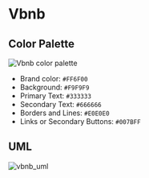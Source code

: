 # Vbnb

## Color Palette

![Vbnb color palette](https://github.com/manumafe98/Vbnb/assets/95315128/44158804-9b87-4c4c-b471-998c4f166d5c)

- Brand color: ``#FF6F00``
- Background: ``#F9F9F9``
- Primary Text: ``#333333``
- Secondary Text: ``#666666``
- Borders and Lines: ``#E0E0E0``
- Links or Secondary Buttons: ``#007BFF``

## UML

![vbnb_uml](https://github.com/manumafe98/Vbnb/assets/95315128/50ddc253-4a5b-4433-9c57-b9a2697605bc)
